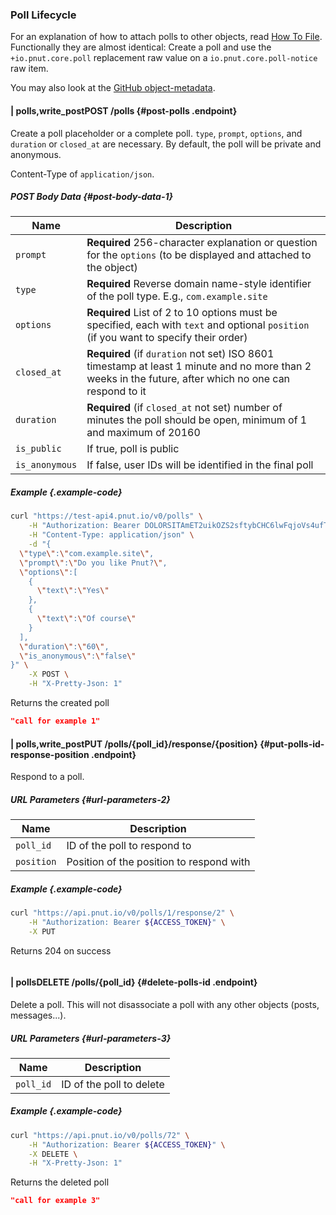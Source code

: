### Poll Lifecycle

For an explanation of how to attach polls to other objects, read [How To File](../../how-to/file). Functionally they are almost identical: Create a poll and use the `+io.pnut.core.poll` replacement raw value on a `io.pnut.core.poll-notice` raw item.

You may also look at the [GitHub object-metadata](https://github.com/pnut-api/object-metadata/blob/master/raw-replacement-values/%2Bio.pnut.core.poll.md).



#### <span class="endpoint-meta"><i class="fas fa-lock"></i> | <i class="fas fa-user"></i> polls,write_post</span><span class="method method-post">POST</span> /polls [<i class="fas fa-paragraph"></i>](#post-polls) {#post-polls .endpoint}

Create a poll placeholder or a complete poll. `type`, `prompt`, `options`, and `duration` or `closed_at` are necessary. By default, the poll will be private and anonymous.

Content-Type of `application/json`.

##### POST Body Data [<i class="fas fa-paragraph"></i>](#post-body-data-1) {#post-body-data-1}

Name|Description
-|-
`prompt`|__Required__ 256-character explanation or question for the `options` (to be displayed and attached to the object)
`type`|__Required__ Reverse domain name-style identifier of the poll type. E.g., `com.example.site`
`options`|__Required__ List of 2 to 10 options must be specified, each with `text` and optional `position` (if you want to specify their order)
`closed_at`|__Required__ (if `duration` not set) ISO 8601 timestamp at least 1 minute and no more than 2 weeks in the future, after which no one can respond to it
`duration`|__Required__ (if `closed_at` not set) number of minutes the poll should be open, minimum of 1 and maximum of 20160
`is_public`|If true, poll is public
`is_anonymous`|If false, user IDs will be identified in the final poll


##### Example {.example-code}

```bash
curl "https://test-api4.pnut.io/v0/polls" \
    -H "Authorization: Bearer DOLORSITAmET2uikOZS2sftybCHC6lwFqjoVs4ufT-A-kkOWXkr9KlbEygapSgzGFYSrsaK4zrkKdN7cMuaKsaxo4QNJjA4Njv" \
    -H "Content-Type: application/json" \
    -d "{
  \"type\":\"com.example.site\",
  \"prompt\":\"Do you like Pnut?\",
  \"options\":[
    {
      \"text\":\"Yes\"
    },
    {
      \"text\":\"Of course\"
    }
  ],
  \"duration\":\"60\",
  \"is_anonymous\":\"false\"
}" \
    -X POST \
    -H "X-Pretty-Json: 1"
```

Returns the created poll

```json
"call for example 1"
```



#### <span class="endpoint-meta"><i class="fas fa-lock"></i> | <i class="fas fa-user"></i> polls,write_post</span><span class="method method-put">PUT</span> /polls/<span class="call-param">{poll_id}</span>/response/<span class="call-param">{position} [<i class="fas fa-paragraph"></i>](#put-polls-id-response-position) {#put-polls-id-response-position .endpoint}

Respond to a poll.

##### URL Parameters [<i class="fas fa-paragraph"></i>](#url-parameters-2) {#url-parameters-2}

Name|Description
-|-
`poll_id`|ID of the poll to respond to
`position`|Position of the position to respond with

##### Example {.example-code}

```bash
curl "https://api.pnut.io/v0/polls/1/response/2" \
    -H "Authorization: Bearer ${ACCESS_TOKEN}" \
    -X PUT
```

Returns 204 on success

```json

```




#### <span class="endpoint-meta"><i class="fas fa-lock"></i> | <i class="fas fa-user"></i> polls</span><span class="method method-delete">DELETE</span> /polls/<span class="call-param">{poll_id}</span> [<i class="fas fa-paragraph"></i>](#delete-polls-id) {#delete-polls-id .endpoint}

Delete a poll. This will not disassociate a poll with any other objects (posts, messages...).

##### URL Parameters [<i class="fas fa-paragraph"></i>](#url-parameters-3) {#url-parameters-3}

Name|Description
-|-
`poll_id`|ID of the poll to delete

##### Example {.example-code}

```bash
curl "https://api.pnut.io/v0/polls/72" \
    -H "Authorization: Bearer ${ACCESS_TOKEN}" \
    -X DELETE \
    -H "X-Pretty-Json: 1"
```

Returns the deleted poll

```json
"call for example 3"
```